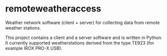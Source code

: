 # remoteweatheraccess
Weather network software (client + server) for collecting data from remote weather stations.

This project contains a client and a server software and is written in Python. It currently supported weatherstations derived from the type TE923 (for example IROX PRO-X USB).
